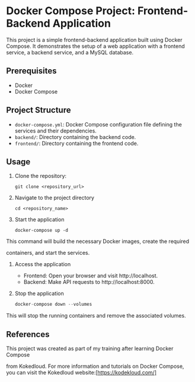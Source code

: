 # Docker Compose Project: Frontend-Backend Application

This project is a simple frontend-backend application built using Docker Compose. It demonstrates the setup of a web application with a frontend service, a backend service, and a MySQL database.

## Prerequisites

- Docker
- Docker Compose

## Project Structure

- `docker-compose.yml`: Docker Compose configuration file defining the services and their dependencies.
- `backend/`: Directory containing the backend code.
- `frontend/`: Directory containing the frontend code.

## Usage

1. Clone the repository:

	```
	git clone <repository_url>
	```

2. Navigate to the project directory

	```
	cd <repository_name>
	```

3. Start the application

	```
	docker-compose up -d
	```

This command will build the necessary Docker images, create the required

 containers, and start the services.

1. Access the application

	- Frontend: Open your browser and visit http://localhost.
	- Backend: Make API requests to http://localhost:8000.

2. Stop the application

	```s
	docker-compose down --volumes
	```

This will stop the running containers and remove the associated volumes.

## References

This project was created as part of my training after learning Docker Compose

 from Kokedloud. For more information and tutorials on Docker Compose, you can visit the Kokedloud website:[https://kodekloud.com/]

